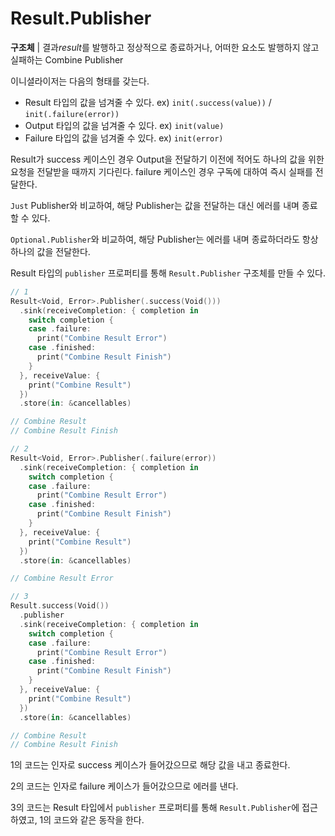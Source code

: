 # Result.Publisher

**구조체** | 결과*result*를 발행하고 정상적으로 종료하거나, 어떠한 요소도 발행하지 않고 실패하는 Combine Publisher

이니셜라이저는 다음의 형태를 갖는다.

- Result 타입의 값을 넘겨줄 수 있다. ex) `init(.success(value))` / `init(.failure(error))`
- Output 타입의 값을 넘겨줄 수 있다. ex) `init(value)`
- Failure 타입의 값을 넘겨줄 수 있다. ex) `init(error)`

Result가 success 케이스인 경우 Output을 전달하기 이전에 적어도 하나의 값을 위한 요청을 전달받을 때까지 기다린다. failure 케이스인 경우 구독에 대하여 즉시 실패를 전달한다.

`Just` Publisher와 비교하여, 해당 Publisher는 값을 전달하는 대신 에러를 내며 종료할 수 있다.

`Optional.Publisher`와 비교하여, 해당 Publisher는 에러를 내며 종료하더라도 항상 하나의 값을 전달한다.

Result 타입의 `publisher` 프로퍼티를 통해 `Result.Publisher` 구조체를 만들 수 있다.

```swift
// 1
Result<Void, Error>.Publisher(.success(Void()))
  .sink(receiveCompletion: { completion in
    switch completion {
    case .failure:
      print("Combine Result Error")
    case .finished:
      print("Combine Result Finish")
    }
  }, receiveValue: {
    print("Combine Result")
  })
  .store(in: &cancellables)

// Combine Result
// Combine Result Finish

// 2
Result<Void, Error>.Publisher(.failure(error))
  .sink(receiveCompletion: { completion in
    switch completion {
    case .failure:
      print("Combine Result Error")
    case .finished:
      print("Combine Result Finish")
    }
  }, receiveValue: {
    print("Combine Result")
  })
  .store(in: &cancellables)

// Combine Result Error

// 3
Result.success(Void())
  .publisher
  .sink(receiveCompletion: { completion in
    switch completion {
    case .failure:
      print("Combine Result Error")
    case .finished:
      print("Combine Result Finish")
    }
  }, receiveValue: {
    print("Combine Result")
  })
  .store(in: &cancellables)

// Combine Result
// Combine Result Finish
```

1의 코드는 인자로 success 케이스가 들어갔으므로 해당 값을 내고 종료한다.

2의 코드는 인자로 failure 케이스가 들어갔으므로 에러를 낸다.

3의 코드는 Result 타입에서 `publisher` 프로퍼티를 통해 `Result.Publisher`에 접근하였고, 1의 코드와 같은 동작을 한다.